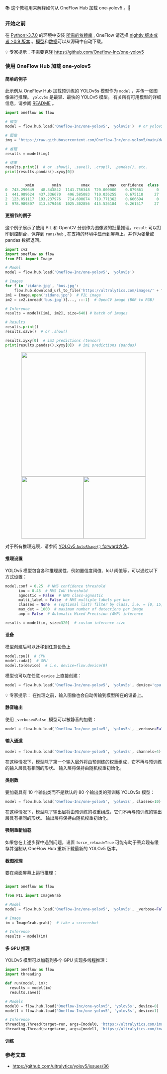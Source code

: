 📚 这个教程用来解释如何从 OneFlow Hub 加载 one-yolov5 。🚀

### 开始之前

在 [Python>3.7.0](https://www.python.org/) 的环境中安装 [所需的依赖库](https://github.com/Oneflow-Inc/one-yolov5/blob/main/requirements.txt) , OneFlow 请选择 [nightly 版本或者 >0.9 版本](https://github.com/Oneflow-Inc/oneflow#install-with-pip-package) 。[模型](https://github.com/Oneflow-Inc/one-yolov5/tree/main/models)和[数据](https://github.com/Oneflow-Inc/one-yolov5/tree/main/data)可以从源码中自动下载。

💡 专家提示：不需要克隆 https://github.com/Oneflow-Inc/one-yolov5 

### 使用 OneFlow Hub 加载 one-yolov5 

#### 简单的例子

此示例从 OneFlow Hub 加载预训练的 YOLOv5s 模型作为 `model` ，并传一张图像进行推理。 `yolov5s` 是最轻、最快的 YOLOv5 模型。 有关所有可用模型的详细信息，请参阅 [README](https://github.com/Oneflow-Inc/one-yolov5#%E9%A2%84%E8%AE%AD%E7%BB%83%E6%A3%80%E6%9F%A5%E7%82%B9) 。

```python
import oneflow as flow

# 模型
model = flow.hub.load('Oneflow-Inc/one-yolov5', 'yolov5s')  # or yolov5n - yolov5x6, custom

# 图像
img = 'https://raw.githubusercontent.com/Oneflow-Inc/one-yolov5/main/data/images/zidane.jpg'  # or file, Path, PIL, OpenCV, numpy, list

# 推理
results = model(img)

# 结果
results.print()  # or .show(), .save(), .crop(), .pandas(), etc.
print(results.pandas().xyxy[0])


         xmin        ymin         xmax        ymax  confidence  class    name
0  743.290649   48.343842  1141.756348  720.000000    0.879861      0  person
1  441.989624  437.336670   496.585083  710.036255    0.675118     27     tie
2  123.051117  193.237976   714.690674  719.771362    0.666694      0  person
3  978.989807  313.579468  1025.302856  415.526184    0.261517     27     tie
```

#### 更细节的例子

这个例子展示了使用 PIL 和 OpenCV 分别作为图像源的批量推理。`result` 可以打印到控制台，保存到 `runs/hub` , 在支持的环境中显示到屏幕上，并作为张量或 pandas 数据返回。

```python
import cv2
import oneflow as flow
from PIL import Image

# Model
model = flow.hub.load('Oneflow-Inc/one-yolov5', 'yolov5s')

# Images
for f in 'zidane.jpg', 'bus.jpg':
    flow.hub.download_url_to_file('https://ultralytics.com/images/' + f, f)  # download 2 images
im1 = Image.open('zidane.jpg')  # PIL image
im2 = cv2.imread('bus.jpg')[..., ::-1]  # OpenCV image (BGR to RGB)

# Inference
results = model([im1, im2], size=640) # batch of images

# Results
results.print()  
results.save()  # or .show()

results.xyxy[0]  # im1 predictions (tensor)
print(results.pandas().xyxy[0])  # im1 predictions (pandas)
```

<center class="half">
    <img src="https://user-images.githubusercontent.com/26833433/124915064-62a49e00-dff1-11eb-86b3-a85b97061afb.jpg" width="400"/><img src="https://user-images.githubusercontent.com/26833433/124915055-60424400-dff1-11eb-9055-24585b375a29.jpg" width="200"/><img src="图片链接" width="200"/>
</center>

对于所有推理选项，请参阅 [YOLOv5 `AutoShape()` forward方法](https://github.com/Oneflow-Inc/one-yolov5/blob/main/models/common.py#L566)。

#### 推理设置

YOLOv5 模型包含各种推理属性，例如置信度阈值、IoU 阈值等，可以通过以下方式设置：

```python
model.conf = 0.25  # NMS confidence threshold
      iou = 0.45  # NMS IoU threshold
      agnostic = False  # NMS class-agnostic
      multi_label = False  # NMS multiple labels per box
      classes = None  # (optional list) filter by class, i.e. = [0, 15, 16] for COCO persons, cats and dogs
      max_det = 1000  # maximum number of detections per image
      amp = False  # Automatic Mixed Precision (AMP) inference

results = model(im, size=320)  # custom inference size
```

#### 设备

模型创建后可以迁移到任意设备上

```python
model.cpu()  # CPU
model.cuda()  # GPU
model.to(device)  # i.e. device=flow.device(0)
```

模型也可以在任意 `device` 上直接创建：

```python
model = flow.hub.load('Oneflow-Inc/one-yolov5', 'yolov5s', device='cpu') # load on CPU
```

💡 专家提示： 在推理之前，输入图像也会自动传输到模型所在的设备上。

#### 静音输出

使用 `_verbose=False` ,模型可以被静音的加载：

```python
model = flow.hub.load('Oneflow-Inc/one-yolov5', 'yolov5s', _verbose=False)  # load silently
```

#### 输入通道

```python
model = flow.hub.load('Oneflow-Inc/one-yolov5', 'yolov5s', channels=4)
```

在这种情况下，模型除了第一个输入层外将由预训练的权重组成，它不再与预训练的输入层具有相同的形状。 输入层将保持由随机权重初始化。

#### 类别数

要加载具有 10 个输出类而不是默认的 80 个输出类的预训练 YOLOv5s 模型：

```python
model = flow.hub.load('Oneflow-Inc/one-yolov5', 'yolov5s', classes=10)
```

在这种情况下，模型除了输出层将由预训练的权重组成，它们不再与预训练的输出层具有相同的形状。 输出层将保持由随机权重初始化。

#### 强制重新加载

如果您在上述步骤中遇到问题，设置 `force_reload=True` 可能有助于丢弃现有缓存并强制从 OneFlow Hub 重新下载最新的 YOLOv5 版本。

#### 截图推理

要在桌面屏幕上运行推理：

```python

import oneflow as flow

from PIL import ImageGrab

# Model
model = flow.hub.load('Oneflow-Inc/one-yolov5', 'yolov5s', _verbose=False)

# Image
im = ImageGrab.grab()  # take a screenshot

# Inference
results = model(im)
```

#### 多 GPU 推理

YOLOv5 模型可以加载到多个 GPU 实现多线程推理：

```python
import oneflow as flow
import threading

def run(model, im):
  results = model(im)
  results.save()

# Models
model0 = flow.hub.load('Oneflow-Inc/one-yolov5', 'yolov5s', device=0)
model1 = flow.hub.load('Oneflow-Inc/one-yolov5', 'yolov5s', device=1)

# Inference
threading.Thread(target=run, args=[model0, 'https://ultralytics.com/images/zidane.jpg'], daemon=True).start()
threading.Thread(target=run, args=[model1, 'https://ultralytics.com/images/bus.jpg'], daemon=True).start()
```

#### 训练

### 参考文章

- https://github.com/ultralytics/yolov5/issues/36
